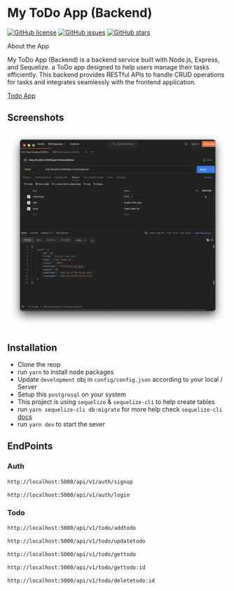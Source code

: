 # My ToDo App (Backend)

[![GitHub license](https://img.shields.io/github/license/girish54321/My-Wall)](https://github.com/girish54321/My-Wall/blob/main/LICENSE)
[![GitHub issues](https://img.shields.io/github/issues/girish54321/My-Wall)](https://github.com/girish54321/My-Wall/issues)
[![GitHub stars](https://img.shields.io/github/stars/girish54321/My-Wall)](https://github.com/girish54321/My-Wall/stargazers)

About the App

My ToDo App (Backend) is a backend service built with Node.js, Express, and Sequelize. a ToDo app designed to help users manage their tasks efficiently. This backend provides RESTful APIs to handle CRUD operations for tasks and integrates seamlessly with the frontend application.

[Todo App](https://github.com/girish54321/To-Do-React-Native/tree/main)

## Screenshots

<img width="1604"  src="appimage/appbanner.png?raw=true">

## Installation

- Clone the reop
- run `yarn` to install node packages
- Update `development` obj in `config/config.json` according to your local / Server
- Setup this `postgresql` on your system
- This project is using `sequelize` & `sequelize-cli` to help create tables
- run `yarn sequelize-cli db:migrate` for more help check `sequelize-cli` [docs](https://sequelize.org/docs/v7/cli/#running-migrations)
- run `yarn dev` to start the sever

## EndPoints

### Auth

```
http://localhost:5000/api/v1/auth/signup
```

```
http://localhost:5000/api/v1/auth/login
```

### Todo

```
http://localhost:5000/api/v1/todo/addtodo
```

```
http://localhost:5000/api/v1/todo/updatetodo
```

```
http://localhost:5000/api/v1/todo/gettodo
```

```
http://localhost:5000/api/v1/todo/gettodo:id
```

```
http://localhost:5000/api/v1/todo/deletetodo:id
```
